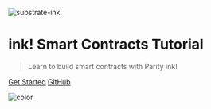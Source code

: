 ![substrate-ink](./assets/images/substrate-ink.png ':size=300')

# ink! Smart Contracts Tutorial

> Learn to build smart contracts with Parity ink!

[Get Started](0/introduction.md)
[GitHub](https://github.com/paritytech/ink)

<!-- Overwrite Background Image with black -->
![color](#3a3a3a)
